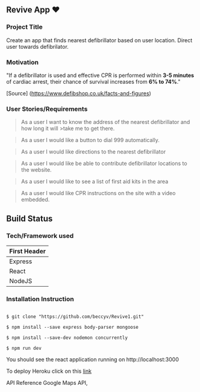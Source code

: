 ##   Revive App :heart:
### Project Title

Create an app that finds nearest defibrillator based on user location. Direct user towards defibrilator.

### Motivation

"If a defibrillator is used and effective CPR is performed within **3-5 minutes** of cardiac arrest, their chance of survival increases from **6% to 74%**."

[Source] (https://www.defibshop.co.uk/facts-and-figures)

### User Stories/Requirements

>As a user I want to know the address of the nearest defibrillator and how long it will >take me to get there.

>As a user I would like a button to dial 999 automatically.

>As a user I would like directions to the nearest defibrillator

>As a user I would like be able to contribute defibrillator locations to the website.

>As a user I would like to see a list of first aid kits in the area

>As a user I would like CPR instructions on the site with a video embedded.


## Build Status


### Tech/Framework used

First Header  |
------------- |  
Express       |
React         |
NodeJS        |

### Installation Instruction
```

$ git clone "https://github.com/beccyv/Revive1.git"

$ npm install --save express body-parser mongoose

$ npm install --save-dev nodemon concurrently

$ npm run dev

```

You should see the react application running on http://localhost:3000

To deploy Heroku click on this [link](https://dev.to/thisk8brd/how-to-deploy-a-webapp-to-heroku-node-js-react-js-and-mongodb-5a7g)





API Reference
Google Maps API,

